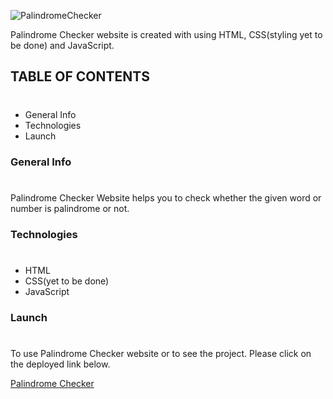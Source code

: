 ![PalindromeChecker](https://img.shields.io/badge/Palindrome-Checker-%23FF9180)

Palindrome Checker website is created with using HTML, CSS(styling yet to be done) and JavaScript.

## TABLE OF CONTENTS
#
* General Info
* Technologies
* Launch

### General Info
#
Palindrome Checker Website helps you to check whether the given word or number is palindrome or not.

### Technologies
#
* HTML
* CSS(yet to be done)
* JavaScript

### Launch
#
To use Palindrome Checker website or to see the project. Please click on the deployed link below.

[Palindrome Checker](https://wordcountwebsite.netlify.app/)
<br>
<br>
<!-- ![STOPWATCH Website Image](./stopwatch.png) -->

